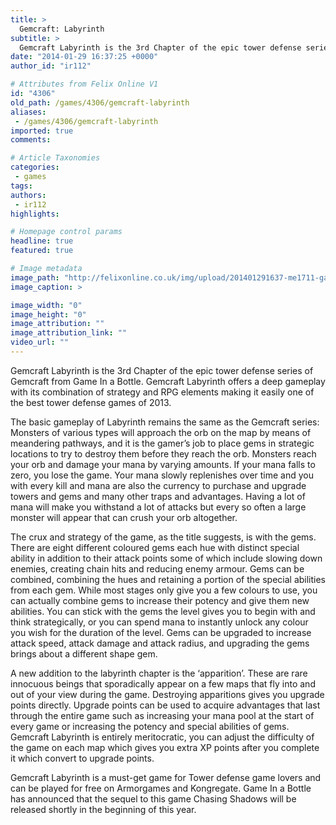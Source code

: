 ```yaml
---
title: >
  Gemcraft: Labyrinth
subtitle: >
  Gemcraft Labyrinth is the 3rd Chapter of the epic tower defense series of Gemcraft from Game In a Bottle. Gemcraft Labyrinth offers a deep gameplay with its combination of strategy and RPG elements making it easily one of the best tower defense games of 2013.
date: "2014-01-29 16:37:25 +0000"
author_id: "ir112"

# Attributes from Felix Online V1
id: "4306"
old_path: /games/4306/gemcraft-labyrinth
aliases:
 - /games/4306/gemcraft-labyrinth
imported: true
comments:

# Article Taxonomies
categories:
 - games
tags:
authors:
 - ir112
highlights:

# Homepage control params
headline: true
featured: true

# Image metadata
image_path: "http://felixonline.co.uk/img/upload/201401291637-me1711-games_gcraft.png"
image_caption: >

image_width: "0"
image_height: "0"
image_attribution: ""
image_attribution_link: ""
video_url: ""
---
```


Gemcraft Labyrinth is the 3rd Chapter of the epic tower defense series of Gemcraft from Game In a Bottle. Gemcraft Labyrinth offers a deep gameplay with its combination of strategy and RPG elements making it easily one of the best tower defense games of 2013.

The basic gameplay of Labyrinth remains the same as the Gemcraft series: Monsters of various types will approach the orb on the map by means of meandering pathways, and it is the gamer’s job to place gems in strategic locations to try to destroy them before they reach the orb. Monsters reach your orb and damage your mana by varying amounts. If your mana falls to zero, you lose the game. Your mana slowly replenishes over time and you with every kill and mana are also the currency to purchase and upgrade towers and gems and many other traps and advantages. Having a lot of mana will make you withstand a lot of attacks but every so often a large monster will appear that can crush your orb altogether.

The crux and strategy of the game, as the title suggests, is with the gems. There are eight different coloured gems each hue with distinct special ability in addition to their attack points some of which include slowing down enemies, creating chain hits and reducing enemy armour. Gems can be combined, combining the hues and retaining a portion of the special abilities from each gem. While most stages only give you a few colours to use, you can actually combine gems to increase their potency and give them new abilities. You can stick with the gems the level gives you to begin with and think strategically, or you can spend mana to instantly unlock any colour you wish for the duration of the level. Gems can be upgraded to increase attack speed, attack damage and attack radius, and upgrading the gems brings about a different shape gem.

A new addition to the labyrinth chapter is the ‘apparition’. These are rare innocuous beings that sporadically appear on a few maps that fly into and out of your view during the game. Destroying apparitions gives you upgrade points directly. Upgrade points can be used to acquire advantages that last through the entire game such as increasing your mana pool at the start of every game or increasing the potency and special abilities of gems. Gemcraft Labyrinth is entirely meritocratic, you can adjust the difficulty of the game on each map which gives you extra XP points after you complete it which convert to upgrade points.

Gemcraft Labyrinth is a must-get game for Tower defense game lovers and can be played for free on Armorgames and Kongregate. Game In a Bottle has announced that the sequel to this game Chasing Shadows will be released shortly in the beginning of this year.
